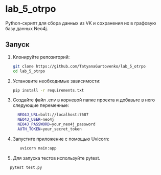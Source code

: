 # lab_5_otrpo

Python-скрипт для сбора данных из VK и сохранения их в графовую базу данных Neo4j.

## Запуск

1. Клонируйте репозиторий:
    ```bash
    git clone https://github.com/TatyanaGurtovenko/lab_5_otrpo
    cd lab_5_otrpo
    ```


2. Установите необходимые зависимости:
    ```bash
    pip install -r requirements.txt
    ```


3. Создайте файл .env в корневой папке проекта и добавьте в него следующие переменные:
    ```bash
      NEO4J_URL=bolt://localhost:7687
      NEO4J_USER=neo4j
      NEO4J_PASSWORD=your_neo4j_password
      AUTH_TOKEN=your_secret_token
    ```

4. Запустите приложение с помощью Uvicorn:
    ```bash
       uvicorn main:app
    ```
    
5. Для запуска тестов используйте pytest.

 ```bash
   pytest test.py
 ```
